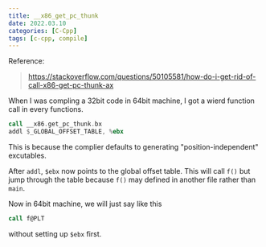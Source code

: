 ```yaml
---
title: __x86_get_pc_thunk
date: 2022.03.10
categories: [C-Cpp]
tags: [c-cpp, compile]
---
```


Reference:
> https://stackoverflow.com/questions/50105581/how-do-i-get-rid-of-call-x86-get-pc-thunk-ax

When I was compling a 32bit code in 64bit machine, I got a wierd function call in every functions.

```nasm
call __x86.get_pc_thunk.bx
addl $_GLOBAL_OFFSET_TABLE, %ebx
```

This is because the complier defaults to generating "position-independent" excutables.

After `addl`, `$ebx` now points to the global offset table. This will call `f()` but jump through the table because `f()` may defined in another file rather than `main`.

Now in 64bit machine, we will just say like this

```nasm
call f@PLT
```
without setting up `$ebx` first.
